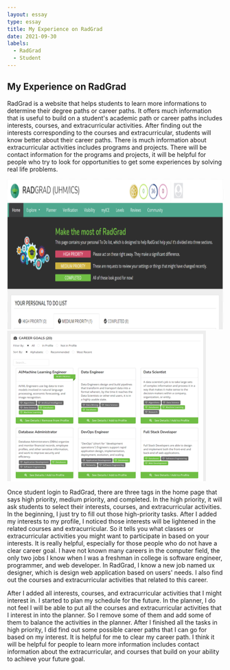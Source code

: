 ```yaml
---
layout: essay
type: essay
title: My Experience on RadGrad
date: 2021-09-30
labels:
  - RadGrad
  - Student
---
```

## My Experience on RadGrad

RadGrad is a website that helps students to learn more informations to determine their degree paths or career paths. It offers much information that is useful to build on a student's academic path or career paths includes interests, courses, and extracurricular activities. After finding out the interests corresponding to the courses and extracurricular, students will know better about their career paths. There is much information about extracurricular activities includes programs and projects. There will be contact information for the programs and projects, it will be helpful for people who try to look for opportunities to get some experiences by solving real life problems. <br/>

<img src="/images/radgrad1.png" data-canonical-src="/images/radgrad1.png" width="800" height="350" />
<img src="/images/career.png" data-canonical-src="/images/career.png"  height="350" />

Once student login to RadGrad, there are three tags in the home page that says high priority, medium priority, and completed. In the high priority, it will ask students to select their interests, courses, and extracurricular activities. In the beginning, I just try to fill out those high-priority tasks. After I added my interests to my profile, I noticed those interests will be lightened in the related courses and extracurricular. So it tells you what classes or extracurricular activities you might want to participate in based on your interests. It is really helpful, especially for those people who do not have a clear career goal. I have not known many careers in the computer field, the only two jobs I know when I was a freshman in college is software engineer, programmer, and web developer. In RadGrad, I know a new job named ux designer, which is design web application based on users' needs. I also find out the courses and extracurricular activities that related to this career. <br/>

After I added all interests, courses, and extracurricular activities that I might interest in. I started to plan my schedule for the future. In the planner, I do not feel I will be able to put all the courses and extracurricular activities that I interest in into the planner. So I remove some of them and add some of them to balance the activities in the planner. After I finished all the tasks in high priority, I did find out some possible career paths that I can go for based on my interest. It is helpful for me to clear my career path. I think it will be helpful for people to learn more information includes contact information about the extracurricular, and courses that build on your ability to achieve your future goal.
